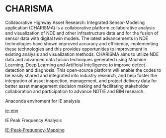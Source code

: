 # CHARISMA

Collaborative Highway Asset Research: Integrated Sensor-Modeling application (CHARISMA) is a collaborative platform collaborative analysis and visualization of NDE and other infrastructure data and for the fusion of sensor data with  digital twin models. The latest advancements in NDE technologies have shown improved accuracy and efficiency, implementing these technologies and this provides opportunities to improvement in existing analysis and visualization methods. CHARISMA aims to utilize NDE data and advanced data fusion techniques generated using Machine Learning, Deep Learning and Artificial Intelligence to improve defect detection and diagnosis. This open-source platform will enable the codes to be easily shared and integrated into industry research, and help foster the integration of asset inspection, management, and project delivery data for better asset management decision making and facilitating stakeholder collaboration and participation to advance NDT/E and BIM research.


Anaconda enviroment for IE analysis

[ie-env](https://github.com/TFHRCFASTNDElab/ie_env)

IE Peak Frequency Analysis

[IE-Peak-Frequency-Mapping](https://github.com/TFHRCFASTNDElab/IE-Peak-Frequency-Mapping)
